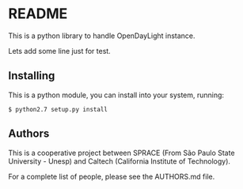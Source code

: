 # README

This is a python library to handle OpenDayLight instance.

Lets add some line just for test.

## Installing

This is a python module, you can install into your system, running:

```
$ python2.7 setup.py install
```

## Authors

This is a cooperative project between SPRACE (From São Paulo State University -
Unesp) and Caltech (California Institute of Technology).

For a complete list of people, please see the AUTHORS.md file.
